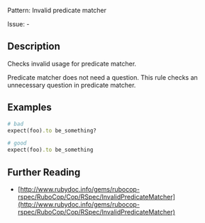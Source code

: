 Pattern: Invalid predicate matcher

Issue: -

## Description

Checks invalid usage for predicate matcher.

Predicate matcher does not need a question. This rule checks an unnecessary question in predicate matcher.

## Examples

```ruby
# bad
expect(foo).to be_something?

# good
expect(foo).to be_something
```

## Further Reading

* [http://www.rubydoc.info/gems/rubocop-rspec/RuboCop/Cop/RSpec/InvalidPredicateMatcher](http://www.rubydoc.info/gems/rubocop-rspec/RuboCop/Cop/RSpec/InvalidPredicateMatcher)
